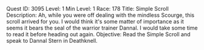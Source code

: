 Quest ID: 3095
Level: 1
Min Level: 1
Race: 178
Title: Simple Scroll
Description: Ah, while you were off dealing with the mindless Scourge, this scroll arrived for you. I would think it's some matter of importance as it seems it bears the seal of the warrior trainer Dannal. I would take some time to read it before heading out again.
Objective: Read the Simple Scroll and speak to Dannal Stern in Deathknell.
